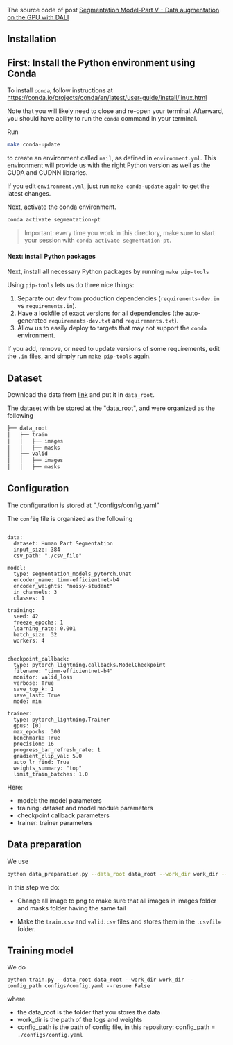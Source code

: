 The source code of post [Segmentation Model-Part V - Data augmentation on the GPU with DALI](https://hphuongdhsp.github.io/ml-blog/pytorchlightning/semanticsegmentation/deeplearning/dali/2022/08/06/segmentation-model-part5.html)
## Installation 
## First: Install the Python environment using Conda



To install `conda`, follow instructions at https://conda.io/projects/conda/en/latest/user-guide/install/linux.html

Note that you will likely need to close and re-open your terminal.
Afterward, you should have ability to run the `conda` command in your terminal.

Run 
```sh
make conda-update
``` 
to create an environment called `nail`, as defined in `environment.yml`.
This environment will provide us with the right Python version as well as the CUDA and CUDNN libraries.

If you edit `environment.yml`, just run  `make conda-update`
again to get the latest changes.

Next, activate the conda environment.

```sh
conda activate segmentation-pt
```

> Important: every time you work in this directory, make sure to start your session with `conda activate segmentation-pt`.
#### Next: install Python packages

Next, install all necessary Python packages by running `make pip-tools`

Using `pip-tools` lets us do three nice things:

1. Separate out dev from production dependencies (`requirements-dev.in` vs `requirements.in`).
2. Have a lockfile of exact versions for all dependencies (the auto-generated `requirements-dev.txt` and `requirements.txt`).
3. Allow us to easily deploy to targets that may not support the `conda` environment.

If you add, remove, or need to update versions of some requirements, edit the `.in` files, and simply run `make pip-tools` again.


## Dataset 
Download the data from [link](https://drive.google.com/file/d/1qBLwdQeu9nvTw70E46XNXMciB0aKsM7r/view) and put it in `data_root`. 

The dataset with be stored at the "data_root", and were organized as the following

```bash
├── data_root 
│   ├── train
│   │   ├── images
│   │   ├── masks
│   ├── valid 
│   │   ├── images
│   │   ├── masks

```

## Configuration 


The configuration is stored at "./configs/config.yaml"

The `config` file is organized as the following

```

data:
  dataset: Human Part Segmentation
  input_size: 384
  csv_path: "./csv_file"

model:
  type: segmentation_models_pytorch.Unet
  encoder_name: timm-efficientnet-b4
  encoder_weights: "noisy-student"
  in_channels: 3
  classes: 1

training:
  seed: 42
  freeze_epochs: 1
  learning_rate: 0.001
  batch_size: 32
  workers: 4


checkpoint_callback:
  type: pytorch_lightning.callbacks.ModelCheckpoint
  filename: "timm-efficientnet-b4"
  monitor: valid_loss
  verbose: True
  save_top_k: 1
  save_last: True
  mode: min

trainer:
  type: pytorch_lightning.Trainer
  gpus: [0]
  max_epochs: 300
  benchmark: True
  precision: 16
  progress_bar_refresh_rate: 1
  gradient_clip_val: 5.0
  auto_lr_find: True
  weights_summary: "top"
  limit_train_batches: 1.0

```

Here: 
- model: the model parameters
- training: dataset and model module parameters
- checkpoint callback parameters
- trainer: trainer parameters


## Data preparation 

We use

```sh
python data_preparation.py --data_root data_root --work_dir work_dir --config_path configs/comfig.yaml
```

In this step we do: 
- Change all image to png to make sure that all images in images folder and masks folder having the same tail

- Make the `train.csv` and `valid.csv` files and stores them in the `.csvfile` folder.

## Training model 

We do 
```
python train.py --data_root data_root --work_dir work_dir --config_path configs/comfig.yaml --resume False
```

where 
+ the data_root is the folder that you stores the data 
+ work_dir is the path of the logs and weights
+ config_path is the path of config file, in this repository: config_path = `./configs/config.yaml`
